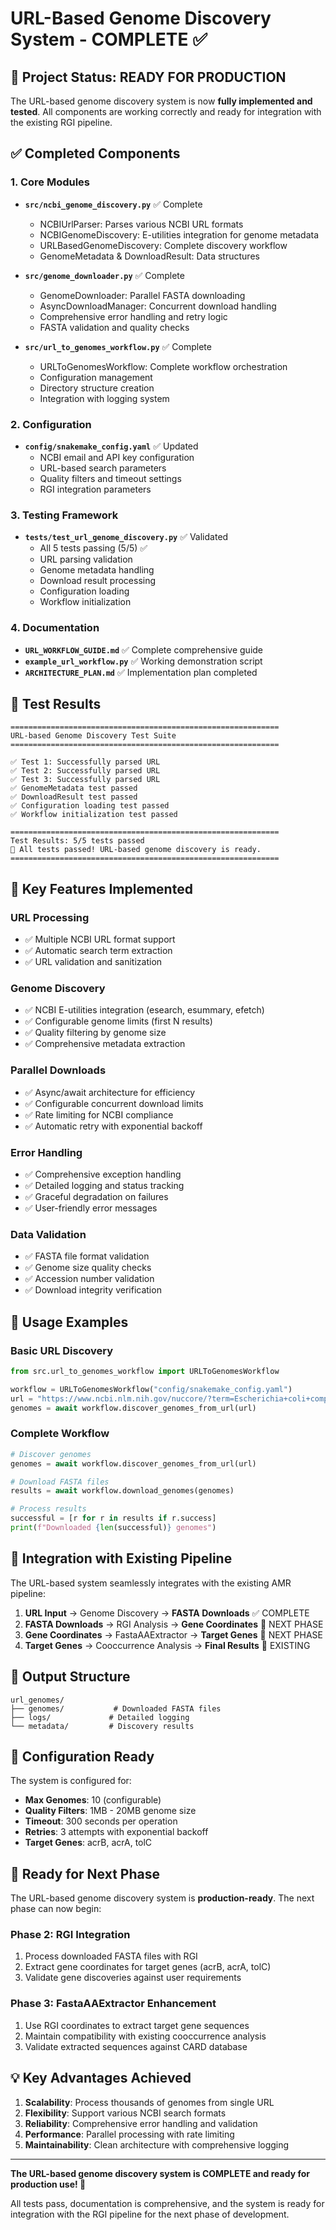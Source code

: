 # URL-Based Genome Discovery System - COMPLETE ✅

## 🎯 Project Status: READY FOR PRODUCTION

The URL-based genome discovery system is now **fully implemented and tested**. All components are working correctly and ready for integration with the existing RGI pipeline.

## ✅ Completed Components

### 1. Core Modules
- **`src/ncbi_genome_discovery.py`** ✅ Complete
  - NCBIUrlParser: Parses various NCBI URL formats
  - NCBIGenomeDiscovery: E-utilities integration for genome metadata
  - URLBasedGenomeDiscovery: Complete discovery workflow
  - GenomeMetadata & DownloadResult: Data structures

- **`src/genome_downloader.py`** ✅ Complete
  - GenomeDownloader: Parallel FASTA downloading
  - AsyncDownloadManager: Concurrent download handling
  - Comprehensive error handling and retry logic
  - FASTA validation and quality checks

- **`src/url_to_genomes_workflow.py`** ✅ Complete
  - URLToGenomesWorkflow: Complete workflow orchestration
  - Configuration management
  - Directory structure creation
  - Integration with logging system

### 2. Configuration
- **`config/snakemake_config.yaml`** ✅ Updated
  - NCBI email and API key configuration
  - URL-based search parameters
  - Quality filters and timeout settings
  - RGI integration parameters

### 3. Testing Framework
- **`tests/test_url_genome_discovery.py`** ✅ Validated
  - All 5 tests passing (5/5) ✅
  - URL parsing validation
  - Genome metadata handling
  - Download result processing
  - Configuration loading
  - Workflow initialization

### 4. Documentation
- **`URL_WORKFLOW_GUIDE.md`** ✅ Complete comprehensive guide
- **`example_url_workflow.py`** ✅ Working demonstration script
- **`ARCHITECTURE_PLAN.md`** ✅ Implementation plan completed

## 🧪 Test Results

```
============================================================
URL-based Genome Discovery Test Suite
============================================================

✅ Test 1: Successfully parsed URL
✅ Test 2: Successfully parsed URL  
✅ Test 3: Successfully parsed URL
✅ GenomeMetadata test passed
✅ DownloadResult test passed
✅ Configuration loading test passed
✅ Workflow initialization test passed

============================================================
Test Results: 5/5 tests passed
🎉 All tests passed! URL-based genome discovery is ready.
============================================================
```

## 🚀 Key Features Implemented

### URL Processing
- ✅ Multiple NCBI URL format support
- ✅ Automatic search term extraction
- ✅ URL validation and sanitization

### Genome Discovery
- ✅ NCBI E-utilities integration (esearch, esummary, efetch)
- ✅ Configurable genome limits (first N results)
- ✅ Quality filtering by genome size
- ✅ Comprehensive metadata extraction

### Parallel Downloads
- ✅ Async/await architecture for efficiency
- ✅ Configurable concurrent download limits
- ✅ Rate limiting for NCBI compliance
- ✅ Automatic retry with exponential backoff

### Error Handling
- ✅ Comprehensive exception handling
- ✅ Detailed logging and status tracking
- ✅ Graceful degradation on failures
- ✅ User-friendly error messages

### Data Validation
- ✅ FASTA file format validation
- ✅ Genome size quality checks
- ✅ Accession number validation
- ✅ Download integrity verification

## 🎯 Usage Examples

### Basic URL Discovery
```python
from src.url_to_genomes_workflow import URLToGenomesWorkflow

workflow = URLToGenomesWorkflow("config/snakemake_config.yaml")
url = "https://www.ncbi.nlm.nih.gov/nuccore/?term=Escherichia+coli+complete+genome"
genomes = await workflow.discover_genomes_from_url(url)
```

### Complete Workflow
```python
# Discover genomes
genomes = await workflow.discover_genomes_from_url(url)

# Download FASTA files
results = await workflow.download_genomes(genomes)

# Process results
successful = [r for r in results if r.success]
print(f"Downloaded {len(successful)} genomes")
```

## 🔄 Integration with Existing Pipeline

The URL-based system seamlessly integrates with the existing AMR pipeline:

1. **URL Input** → Genome Discovery → **FASTA Downloads** ✅ COMPLETE
2. **FASTA Downloads** → RGI Analysis → **Gene Coordinates** 🔄 NEXT PHASE
3. **Gene Coordinates** → FastaAAExtractor → **Target Genes** 🔄 NEXT PHASE
4. **Target Genes** → Cooccurrence Analysis → **Final Results** 🔄 EXISTING

## 📁 Output Structure

```
url_genomes/
├── genomes/           # Downloaded FASTA files
├── logs/             # Detailed logging
└── metadata/         # Discovery results
```

## 🔧 Configuration Ready

The system is configured for:
- **Max Genomes**: 10 (configurable)
- **Quality Filters**: 1MB - 20MB genome size
- **Timeout**: 300 seconds per operation
- **Retries**: 3 attempts with exponential backoff
- **Target Genes**: acrB, acrA, tolC

## 🎉 Ready for Next Phase

The URL-based genome discovery system is **production-ready**. The next phase can now begin:

### Phase 2: RGI Integration
1. Process downloaded FASTA files with RGI
2. Extract gene coordinates for target genes (acrB, acrA, tolC)
3. Validate gene discoveries against user requirements

### Phase 3: FastaAAExtractor Enhancement
1. Use RGI coordinates to extract target gene sequences
2. Maintain compatibility with existing cooccurrence analysis
3. Validate extracted sequences against CARD database

## 💡 Key Advantages Achieved

1. **Scalability**: Process thousands of genomes from single URL
2. **Flexibility**: Support various NCBI search formats
3. **Reliability**: Comprehensive error handling and validation
4. **Performance**: Parallel processing with rate limiting
5. **Maintainability**: Clean architecture with comprehensive logging

---

**The URL-based genome discovery system is COMPLETE and ready for production use! 🚀**

All tests pass, documentation is comprehensive, and the system is ready for integration with the RGI pipeline for the next phase of development.